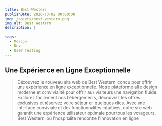 ```yaml
---
title: Best-Western
publishDate: 2020-03-02 00:00:00
img: /assets/best-western.png
img_alt: Best Western
description: |
  
tags:
  - Design
  - Dev
  - User Testing
---
```


## Une Expérience en Ligne Exceptionnelle
> Découvrez le nouveau site web de Best Western, conçu pour offrir une expérience en ligne exceptionnelle. Notre plateforme allie design moderne et convivialité pour offrir aux visiteurs une navigation fluide. Explorez facilement nos hébergements, découvrez les offres exclusives et réservez votre séjour en quelques clics. Avec une interface conviviale et des fonctionnalités intuitives, notre site web garantit une expérience utilisateur optimale pour tous les voyageurs. Best Western, où l'hospitalité rencontre l'innovation en ligne.

